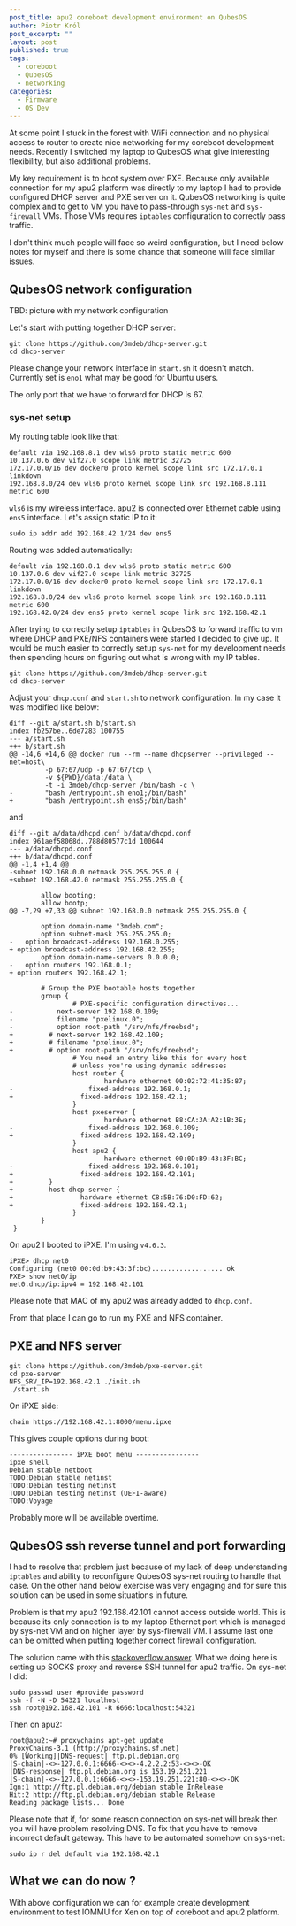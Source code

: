 ```yaml
---
post_title: apu2 coreboot development environment on QubesOS
author: Piotr Król
post_excerpt: ""
layout: post
published: true
tags:
  - coreboot
  - QubesOS
  - networking
categories:
  - Firmware
  - OS Dev
---
```


At some point I stuck in the forest with WiFi connection and no physical access
to router to create nice networking for my coreboot development needs. Recently
I switched my laptop to QubesOS what give interesting flexibility, but also
additional problems.

My key requirement is to boot system over PXE. Because only available
connection for my apu2 platform was directly to my laptop I had to provide
configured DHCP server and PXE server on it. QubesOS networking is quite
complex and to get to VM you have to pass-through `sys-net` and `sys-firewall`
VMs. Those VMs requires `iptables` configuration to correctly pass traffic.

I don't think much people will face so weird configuration, but I need below
notes for myself and there is some chance that someone will face similar
issues.

## QubesOS network configuration

TBD: picture with my network configuration

Let's start with putting together DHCP server:

```
git clone https://github.com/3mdeb/dhcp-server.git
cd dhcp-server
```

Please change your network interface in `start.sh` it doesn't match. Currently
set is `eno1` what may be good for Ubuntu users.

The only port that we have to forward for DHCP is 67.

### sys-net setup

My routing table look like that:

```
default via 192.168.8.1 dev wls6 proto static metric 600 
10.137.0.6 dev vif27.0 scope link metric 32725 
172.17.0.0/16 dev docker0 proto kernel scope link src 172.17.0.1 linkdown 
192.168.8.0/24 dev wls6 proto kernel scope link src 192.168.8.111 metric 600 
```

`wls6` is my wireless interface. apu2 is connected over Ethernet cable using
`ens5` interface. Let's assign static IP to it:

```
sudo ip addr add 192.168.42.1/24 dev ens5
```

Routing was added automatically:

```
default via 192.168.8.1 dev wls6 proto static metric 600 
10.137.0.6 dev vif27.0 scope link metric 32725 
172.17.0.0/16 dev docker0 proto kernel scope link src 172.17.0.1 linkdown 
192.168.8.0/24 dev wls6 proto kernel scope link src 192.168.8.111 metric 600 
192.168.42.0/24 dev ens5 proto kernel scope link src 192.168.42.1 
```

After trying to correctly setup `iptables` in QubesOS to forward traffic to vm
where DHCP and PXE/NFS containers were started I decided to give up. It would
be much easier to correctly setup `sys-net` for my development needs then
spending hours on figuring out what is wrong with my IP tables.

```
git clone https://github.com/3mdeb/dhcp-server.git
cd dhcp-server
```

Adjust your `dhcp.conf` and `start.sh` to network configuration. In my case it
was modified like below:

```
diff --git a/start.sh b/start.sh
index fb257be..6de7283 100755
--- a/start.sh
+++ b/start.sh
@@ -14,6 +14,6 @@ docker run --rm --name dhcpserver --privileged --net=host\
         -p 67:67/udp -p 67:67/tcp \
         -v ${PWD}/data:/data \
         -t -i 3mdeb/dhcp-server /bin/bash -c \
-        "bash /entrypoint.sh eno1;/bin/bash"
+        "bash /entrypoint.sh ens5;/bin/bash"
```

and

```
diff --git a/data/dhcpd.conf b/data/dhcpd.conf
index 961aef58068d..788d80577c1d 100644
--- a/data/dhcpd.conf
+++ b/data/dhcpd.conf
@@ -1,4 +1,4 @@
-subnet 192.168.0.0 netmask 255.255.255.0 {
+subnet 192.168.42.0 netmask 255.255.255.0 {
 
        allow booting;
        allow bootp;
@@ -7,29 +7,33 @@ subnet 192.168.0.0 netmask 255.255.255.0 {
        
        option domain-name "3mdeb.com";
        option subnet-mask 255.255.255.0;
-   option broadcast-address 192.168.0.255;
+ option broadcast-address 192.168.42.255;
        option domain-name-servers 0.0.0.0;
-   option routers 192.168.0.1;
+ option routers 192.168.42.1;
        
        # Group the PXE bootable hosts together
        group {
                # PXE-specific configuration directives...
-           next-server 192.168.0.109;
-           filename "pxelinux.0";
-           option root-path "/srv/nfs/freebsd";    
+         # next-server 192.168.42.109;
+         # filename "pxelinux.0";
+         # option root-path "/srv/nfs/freebsd";        
                # You need an entry like this for every host
                # unless you're using dynamic addresses
                host router {
                        hardware ethernet 00:02:72:41:35:87;
-                   fixed-address 192.168.0.1;
+                 fixed-address 192.168.42.1;
                }
                host pxeserver {
                        hardware ethernet B8:CA:3A:A2:1B:3E;
-                   fixed-address 192.168.0.109;    
+                 fixed-address 192.168.42.109; 
                }
                host apu2 {
                        hardware ethernet 00:0D:B9:43:3F:BC;
-                   fixed-address 192.168.0.101;
+                 fixed-address 192.168.42.101;
+         }
+         host dhcp-server {
+                 hardware ethernet C8:5B:76:D0:FD:62;
+                 fixed-address 192.168.42.1;
                }
        }
 }
```


On apu2 I booted to iPXE. I'm using `v4.6.3`.

```
iPXE> dhcp net0
Configuring (net0 00:0d:b9:43:3f:bc).................. ok
PXE> show net0/ip
net0.dhcp/ip:ipv4 = 192.168.42.101
```

Please note that MAC of my apu2 was already added to `dhcp.conf`.

From that place I can go to run my PXE and NFS container.

## PXE and NFS server

```
git clone https://github.com/3mdeb/pxe-server.git
cd pxe-server
NFS_SRV_IP=192.168.42.1 ./init.sh
./start.sh
```

On iPXE side:

```
chain https://192.168.42.1:8000/menu.ipxe
```

This gives couple options during boot:

```
---------------- iPXE boot menu ----------------
ipxe shell                                                                  
Debian stable netboot                                                       
TODO:Debian stable netinst                                                  
TODO:Debian testing netinst                                                 
TODO:Debian testing netinst (UEFI-aware)
TODO:Voyage
```

Probably more will be available overtime.

## QubesOS ssh reverse tunnel and port forwarding

I had to resolve that problem just because of my lack of deep understanding
`iptables` and ability to reconfigure QubesOS sys-net routing to handle that
case. On the other hand below exercise was very engaging and for sure this
solution can be used in some situations in future.

Problem is that my apu2 192.168.42.101 cannot access outside world. This is
because its only connection is to my laptop Ethernet port which is managed by
sys-net VM and on higher layer by sys-firewall VM. I assume last one can be
omitted when putting together correct firewall configuration.

The solution came with this [stackoverflow answer](https://serverfault.com/a/361806/68013). What we doing here is setting
up SOCKS proxy and reverse SSH tunnel for apu2 traffic. On sys-net I did:

```
sudo passwd user #provide password
ssh -f -N -D 54321 localhost
ssh root@192.168.42.101 -R 6666:localhost:54321
```

Then on apu2:

```
root@apu2:~# proxychains apt-get update
ProxyChains-3.1 (http://proxychains.sf.net)
0% [Working]|DNS-request| ftp.pl.debian.org 
|S-chain|-<>-127.0.0.1:6666-<><>-4.2.2.2:53-<><>-OK
|DNS-response| ftp.pl.debian.org is 153.19.251.221
|S-chain|-<>-127.0.0.1:6666-<><>-153.19.251.221:80-<><>-OK
Ign:1 http://ftp.pl.debian.org/debian stable InRelease
Hit:2 http://ftp.pl.debian.org/debian stable Release
Reading package lists... Done
```

Please note that if, for some reason connection on sys-net will break then you
will have problem resolving DNS. To fix that you have to remove incorrect
default gateway. This have to be automated somehow on sys-net:

```
sudo ip r del default via 192.168.42.1
```

## What we can do now ?

With above configuration we can for example create development environment to
test IOMMU for Xen on top of coreboot and apu2 platform.

